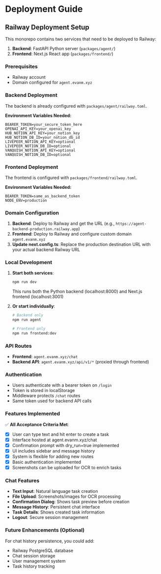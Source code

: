 # Deployment Guide

## Railway Deployment Setup

This monorepo contains two services that need to be deployed to Railway:
1. **Backend**: FastAPI Python server (`packages/agent/`)
2. **Frontend**: Next.js React app (`packages/frontend/`)

### Prerequisites
- Railway account
- Domain configured for `agent.evanm.xyz`

### Backend Deployment

The backend is already configured with `packages/agent/railway.toml`. 

**Environment Variables Needed:**
```
BEARER_TOKEN=your_secure_token_here
OPENAI_API_KEY=your_openai_key
HUB_NOTION_API_KEY=your_notion_key
HUB_NOTION_DB_ID=your_notion_db_id
LIVEPEER_NOTION_API_KEY=optional
LIVEPEER_NOTION_DB_ID=optional
VANQUISH_NOTION_API_KEY=optional
VANQUISH_NOTION_DB_ID=optional
```

### Frontend Deployment

The frontend is configured with `packages/frontend/railway.toml`.

**Environment Variables Needed:**
```
BEARER_TOKEN=same_as_backend_token
NODE_ENV=production
```

### Domain Configuration

1. **Backend**: Deploy to Railway and get the URL (e.g., `https://agent-backend-production.railway.app`)
2. **Frontend**: Deploy to Railway and configure custom domain `agent.evanm.xyz`
3. **Update next.config.ts**: Replace the production destination URL with your actual backend Railway URL

### Local Development

1. **Start both services**:
   ```bash
   npm run dev
   ```
   This runs both the Python backend (localhost:8000) and Next.js frontend (localhost:3001)

2. **Or start individually**:
   ```bash
   # Backend only
   npm run agent
   
   # Frontend only
   npm run frontend:dev
   ```

### API Routes

- **Frontend**: `agent.evanm.xyz/chat`
- **Backend API**: `agent.evanm.xyz/api/v1/*` (proxied through frontend)

### Authentication

- Users authenticate with a bearer token on `/login`
- Token is stored in localStorage
- Middleware protects `/chat` routes
- Same token used for backend API calls

### Features Implemented

✅ **All Acceptance Criteria Met**:
- [x] User can type text and hit enter to create a task
- [x] Interface hosted at agent.evanm.xyz/chat
- [x] Confirmation prompt with dry_run=true implemented
- [x] UI includes sidebar and message history
- [x] System is flexible for adding new routes
- [x] Basic authentication implemented
- [x] Screenshots can be uploaded for OCR to enrich tasks

### Chat Features

- **Text Input**: Natural language task creation
- **File Upload**: Screenshots/images for OCR processing
- **Confirmation Dialog**: Shows task preview before creation
- **Message History**: Persistent chat interface
- **Task Details**: Shows created task information
- **Logout**: Secure session management

### Future Enhancements (Optional)

For chat history persistence, you could add:
- Railway PostgreSQL database
- Chat session storage
- User management system
- Task history tracking